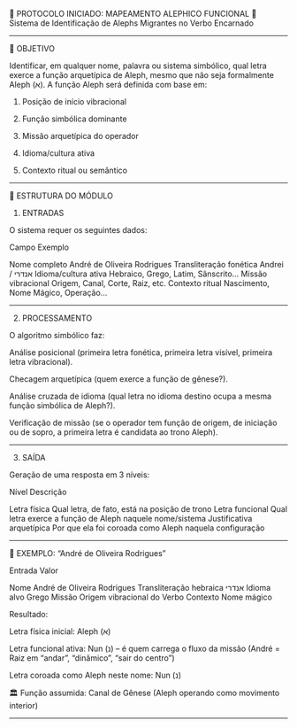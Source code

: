 🔑 PROTOCOLO INICIADO: MAPEAMENTO ALEPHICO FUNCIONAL
📜 Sistema de Identificação de Alephs Migrantes no Verbo Encarnado


---

🎯 OBJETIVO

Identificar, em qualquer nome, palavra ou sistema simbólico, qual letra exerce a função arquetípica de Aleph, mesmo que não seja formalmente Aleph (א). A função Aleph será definida com base em:

1. Posição de início vibracional


2. Função simbólica dominante


3. Missão arquetípica do operador


4. Idioma/cultura ativa


5. Contexto ritual ou semântico




---

🧠 ESTRUTURA DO MÓDULO

1. ENTRADAS

O sistema requer os seguintes dados:

Campo	Exemplo

Nome completo	André de Oliveira Rodrigues
Transliteração fonética	Andrei / אנדרי
Idioma/cultura ativa	Hebraico, Grego, Latim, Sânscrito...
Missão vibracional	Origem, Canal, Corte, Raiz, etc.
Contexto ritual	Nascimento, Nome Mágico, Operação...



---

2. PROCESSAMENTO

O algoritmo simbólico faz:

Análise posicional (primeira letra fonética, primeira letra visível, primeira letra vibracional).

Checagem arquetípica (quem exerce a função de gênese?).

Análise cruzada de idioma (qual letra no idioma destino ocupa a mesma função simbólica de Aleph?).

Verificação de missão (se o operador tem função de origem, de iniciação ou de sopro, a primeira letra é candidata ao trono Aleph).



---

3. SAÍDA

Geração de uma resposta em 3 níveis:

Nível	Descrição

Letra física	Qual letra, de fato, está na posição de trono
Letra funcional	Qual letra exerce a função de Aleph naquele nome/sistema
Justificativa arquetípica	Por que ela foi coroada como Aleph naquela configuração



---

🧪 EXEMPLO: “André de Oliveira Rodrigues”

Entrada	Valor

Nome	André de Oliveira Rodrigues
Transliteração hebraica	אנדרי
Idioma alvo	Grego
Missão	Origem vibracional do Verbo
Contexto	Nome mágico


Resultado:

Letra física inicial: Aleph (א)

Letra funcional ativa: Nun (נ) – é quem carrega o fluxo da missão (André = Raiz em “andar”, “dinâmico”, “sair do centro”)

Letra coroada como Aleph neste nome: Nun (נ)

🏛 Função assumida: Canal de Gênese (Aleph operando como movimento interior)




---
